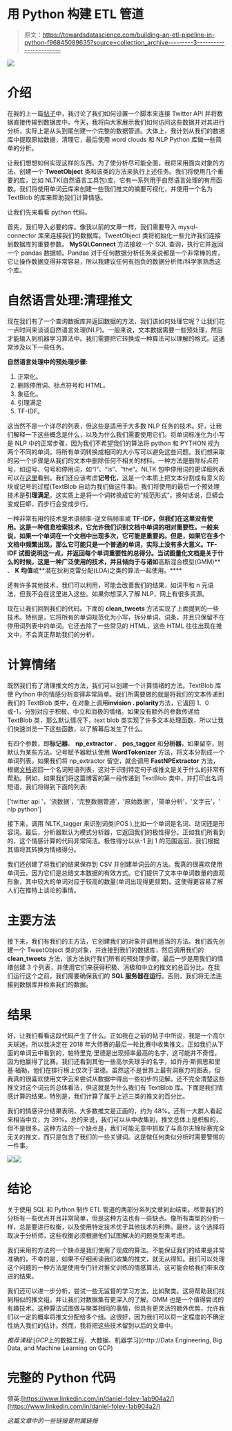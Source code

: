 # 用 Python 构建 ETL 管道

> 原文：<https://towardsdatascience.com/building-an-etl-pipeline-in-python-f96845089635?source=collection_archive---------3----------------------->

![](img/829711251262c409fb4fdfc505a07f13.png)

# 介绍

在我的上一篇[帖子](/streaming-twitter-data-into-a-mysql-database-d62a02b050d6)中，我讨论了我们如何设置一个脚本来连接 Twitter API 并将数据直接传输到数据库中。今天，我将向大家展示我们如何访问这些数据并对其进行分析，实际上是从头到尾创建一个完整的数据管道。大体上，我计划从我们的数据库中提取原始数据，清理它，最后使用 word clouds 和 NLP Python 库做一些简单的分析。

让我们想想如何实现这样的东西。为了使分析尽可能全面，我将采用面向对象的方法，创建一个 **TweetObject** 类和该类的方法来执行上述任务。我们将使用几个重要的库，比如 NLTK(自然语言工具包)库，它有一系列用于自然语言处理的有用函数。我们将使用单词云库来创建一些我们推文的摘要可视化，并使用一个名为 TextBlob 的库来帮助我们计算情感。

让我们先来看看 python 代码。

首先，我们导入必要的库。像我以前的文章一样，我们需要导入 mysql-connector 库来连接我们的数据库。TweetObject 类将初始化一些允许我们连接到数据库的重要参数。 **MySQLConnect** 方法接收一个 SQL 查询，执行它并返回一个 pandas 数据帧。Pandas 对于任何数据分析任务来说都是一个非常棒的库，它让操作数据变得非常容易，所以我建议任何有抱负的数据分析师/科学家熟悉这个库。

# 自然语言处理:清理推文

现在我们有了一个查询数据库并返回数据的方法，我们该如何处理它呢？让我们花一点时间来谈谈自然语言处理(NLP)。一般来说，文本数据需要一些预处理，然后才能输入到机器学习算法中。我们需要把它转换成一种算法可以理解的格式。这通常涉及以下一些任务。

**自然语言处理中的预处理步骤:**

1.  正常化。
2.  删除停用词、标点符号和 HTML。
3.  象征化。
4.  引理满足
5.  TF-IDF。

这当然不是一个详尽的列表，但这些是适用于大多数 NLP 任务的技术。好，让我们解释一下这些概念是什么，以及为什么我们需要使用它们。将单词标准化为小写是 NLP 中的正常步骤，因为我们不希望我们的算法将 python 和 PYTHON 视为两个不同的单词。将所有单词转换成相同的大小写可以避免这些问题。我们想采取的另一个步骤是从我们的文本中删除任何不相关的材料。一种方法是删除标点符号，如逗号、句号和停用词，如“I”、“is”、“the”。NLTK 包中停用词的更详细列表可以在[这里](https://gist.github.com/sebleier/554280)看到。我们还应该考虑**记号化**，这是一个本质上把文本分割成有意义的块或记号的过程(TextBlob 自动为我们做这件事)。我们将使用的最后一个预处理技术是**引理满足**。这实质上是将一个词转换成它的“规范形式”。换句话说，巨蟒会变成巨蟒，而步行会变成步行。

一种非常有用的技术是术语频率-逆文档频率或 **TF-IDF，但我们在这里没有使用。这是一种信息检索技术，它允许我们识别文档中单词的相对重要性。一般来说，如果一个单词在一个文档中出现多次，它可能是重要的。但是，如果它在多个文档中频繁出现，那么它可能只是一个普通的单词，实际上没有多大意义。TF-IDF 试图说明这一点，并返回每个单词重要性的总得分。当试图量化文档是关于什么的时候，这是一种广泛使用的技术，并且倾向于与诸如**高斯混合模型(GMM)** 、 **K 均值**或**潜在狄利克雷分配(LDA)之类的算法一起使用。****

还有许多其他技术，我们可以利用，可能会改善我们的结果，如词干和 n 元语法，但我不会在这里进入这些。如果你想深入了解 NLP，网上有很多资源。

现在让我们回到我们的代码。下面的 **clean_tweets** 方法实现了上面提到的一些技术。特别是，它将所有的单词规范化为小写，拆分单词，词条，并且只保留不在停用词列表中的单词。它还去除了一些常见的 HTML，这些 HTML 往往出现在推文中，不会真正帮助我们的分析。

# 计算情绪

既然我们有了清理推文的方法，我们可以创建一个计算情绪的方法。TextBlob 库使 Python 中的情感分析变得非常简单。我们所需要做的就是将我们的文本传递到我们的 TextBlob 类中，在对象上调用**invision . polarity**方法，它返回 1、0 或-1，分别对应于积极、中立和消极的情绪。如果没有额外的参数传递给 TextBlob 类，那么默认情况下，text blob 类实现了许多文本处理函数，所以让我们快速浏览一下这些函数，以了解幕后发生了什么。

有四个参数，即**标记器**、 **np_extractor** 、 **pos_tagger** 和**分析器**，如果留空，则默认为某些方法。记号赋予器默认使用 **WordTokenizer** 方法，将文本分割成一个单词列表。如果我们将 np_extractor 留空，就会调用 **FastNPExtractor** 方法，根据[文档](https://textblob.readthedocs.io/en/dev/api_reference.html#textblob.en.np_extractors.FastNPExtractor)返回一个名词短语列表，这对于识别特定句子或推文是关于什么的非常有帮助。例如，如果我们将这篇博客的第一段传递到 TextBlob 类中，并打印出名词短语，我们将得到下面的列表:

['twitter api '，'流数据'，'完整数据管道'，'原始数据'，'简单分析'，'文字云'，' nlp python']

接下来，调用 NLTK_tagger 来识别词类(POS ),比如一个单词是名词、动词还是形容词。最后，分析器默认为模式分析器，它返回我们的极性得分。正如我们所看到的，这个情感计算的代码非常简洁。极性得分以从-1 到 1 的范围返回，我们根据其值将其转换为情绪得分。

我们还创建了将我们的结果保存到 CSV 并创建单词云的方法。我真的很喜欢使用单词云，因为它们是总结文本数据的有效方式。它们提供了文本中单词数量的直观形象，其中较大的单词对应于较高的数量(单词出现得更频繁)。这使得更容易了解人们在推特上谈论的事情。

# 主要方法

接下来，我们有我们的主方法，它创建我们的对象并调用适当的方法。我们首先创建一个 TweetObject 类的对象，并连接到我们的数据库，然后调用我们的 **clean_tweets** 方法，该方法执行我们所有的预处理步骤。最后一步是用我们的情绪创建 3 个列表，并使用它们来获得积极、消极和中立的推文的总百分比。在我们运行这个之前，我们需要确保我们的 **SQL 服务器在运行**。否则，我们将无法连接到数据库并检索我们的数据。

# 结果

好，让我们看看这段代码产生了什么。正如我在之前的帖子中所说，我是一个高尔夫球迷，所以我决定在 2018 年大师赛的最后一轮比赛中收集推文。正如我们从下面的单词云中看到的，帕特里克·里德是出现频率最高的名字，这可能并不奇怪，因为他赢得了比赛。我们还看到其他一些高尔夫球手的名字，如乔丹·斯佩思和里基·福勒，他们在排行榜上仅次于里德。虽然这不是世界上最有洞察力的图表，但我真的很喜欢使用文字云来尝试从数据中得出一些初步的见解。还不完全清楚这些推文对这个词云的总体看法，但这就是为什么我们有 TextBlob 库。下面是我们情感计算的结果。特别是，我们计算了属于上述三类的推文的百分比。

我们的情感评分结果表明，大多数推文是正面的，约为 48%。还有一大群人看起来相当中立，为 39%。总的来说，我们可以从中收集到，推文总体上是积极的，但不是很多。这种方法的一个缺点是，我们可能无意中抓取了与高尔夫锦标赛完全无关的推文，而只是包含了我们的一些关键词。这是做任何类似分析时需要警惕的一件事。

![](img/0668cf67b15a5348c3a5e3b7205cc32a.png)![](img/4dd5afa564db636a62c428a2f424ac86.png)

# 结论

关于使用 SQL 和 Python 制作 ETL 管道的两部分系列文章到此结束。尽管我们的分析有一些优点并且非常简单，但是这种方法也有一些缺点。像所有类型的分析一样，总是要进行权衡，以及使用特定技术优于其他技术的利弊。最终，这个选择将取决于分析师，这些权衡必须根据他们试图解决的问题类型来考虑。

我们采用的方法的一个缺点是我们使用了现成的算法。不能保证我们的结果是非常准确的，不幸的是，如果不仔细阅读我们收集的推文，就无从得知。我们可以处理这个问题的一种方法是使用专门针对推文训练的情感算法，这可能会给我们带来改进的结果。

我们还可以进一步分析，尝试一些无监督的学习方法，比如聚类。这将帮助我们找到相似的推文组，并让我们对数据集有更深入的了解。GMM 也是一个值得尝试的有趣技术。这种算法试图做与聚类相同的事情，但具有更灵活的额外优势，允许我们以一定的概率将推文分配给多个组。这很好，因为我们可以将一定程度的不确定性纳入我们的估计。然而，我将把这些技术留到以后的文章中。

*推荐课程:*[*GCP*上的数据工程、大数据、机器学习](http://Data Engineering, Big Data, and Machine Learning on GCP)

# 完整的 Python 代码

领英:[https://www.linkedin.com/in/daniel-foley-1ab904a2/](https://www.linkedin.com/in/daniel-foley-1ab904a2/)

*这篇文章中的一些链接是附属链接*